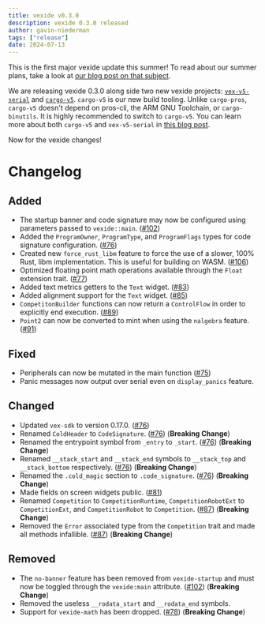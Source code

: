 ```yaml
---
title: vexide v0.3.0
description: vexide 0.3.0 released
author: gavin-niederman
tags: ["release"]
date: 2024-07-13
---
```


This is the first major vexide update this summer! To read about our summer plans, take a look at [our blog post on that subject](/blog/posts/summer-update-24/).

We are releasing vexide 0.3.0 along side two new vexide projects: [`vex-v5-serial`](https://github.com/vexide/vex-v5-serial) and [`cargo-v5`](https://github.com/vexide/cargo-v5).
`cargo-v5` is our new build tooling. Unlike `cargo-pros`, `cargo-v5` doesn't depend on pros-cli, the ARM GNU Toolchain, or `cargo-binutils`. It is highly recommended to switch to `cargo-v5`. You can learn more about both `cargo-v5` and `vex-v5-serial` in [this blog post](/blog/posts/serial-release).

Now for the vexide changes!

# Changelog

## Added

- The startup banner and code signature may now be configured using parameters passed to `vexide::main`. ([#102](https://github.com/vexide/vexide/pull/102))
- Added the ``ProgramOwner``, ``ProgramType``, and ``ProgramFlags`` types for code signature configuration. ([#76](https://github.com/vexide/vexide/pull/76))
- Created new ``force_rust_libm`` feature to force the use of a slower, 100% Rust, libm implementation. This is useful for building on WASM. ([#106](https://github.com/vexide/vexide/pull/106))
- Optimized floating point math operations available through the `Float` extension trait. ([#77](https://github.com/vexide/vexide/pull/77))
- Added text metrics getters to the `Text` widget. ([#83](https://github.com/vexide/vexide/pull/83))
- Added alignment support for the `Text` widget. ([#85](https://github.com/vexide/vexide/pull/85))
- `CompetitonBuilder` functions can now return a `ControlFlow` in order to explicitly end execution. ([#89](https://github.com/vexide/vexide/pull/89))
- `Point2` can now be converted to mint when using the `nalgebra` feature. ([#91](https://github.com/vexide/vexide/pull/91))

## Fixed

- Peripherals can now be mutated in the main function ([#75](https://github.com/vexide/vexide/pull/75))
- Panic messages now output over serial even on `display_panics` feature.

## Changed

- Updated ``vex-sdk`` to version 0.17.0. ([#76](https://github.com/vexide/vexide/pull/76))
- Renamed ``ColdHeader`` to ``CodeSignature``. ([#76](https://github.com/vexide/vexide/pull/76)) (**Breaking Change**)
- Renamed the entrypoint symbol from ``_entry`` to ``_start``. ([#76](https://github.com/vexide/vexide/pull/76)) (**Breaking Change**)
- Renamed ``__stack_start`` and ``__stack_end`` symbols to ``__stack_top`` and ``__stack_bottom`` respectively. ([#76](https://github.com/vexide/vexide/pull/76)) (**Breaking Change**)
- Renamed the ``.cold_magic`` section to ``.code_signature``. ([#76](https://github.com/vexide/vexide/pull/76)) (**Breaking Change**)
- Made fields on screen widgets public. ([#81](https://github.com/vexide/vexide/pull/81))
- Renamed `Competition` to `CompetitionRuntime`, `CompetitionRobotExt` to `CompetitionExt`, and `CompetitionRobot` to `Competition`. ([#87](https://github.com/vexide/vexide/pull/87)) (**Breaking Change**)
- Removed the `Error` associated type from the `Competition` trait and made all methods infallible. ([#87](https://github.com/vexide/vexide/pull/87)) (**Breaking Change**)

## Removed

- The `no-banner` feature has been removed from `vexide-startup` and must now be toggled through the `vexide:main` attribute. ([#102](https://github.com/vexide/vexide/pull/102)) (**Breaking Change**)
- Removed the useless ``__rodata_start`` and ``__rodata_end`` symbols.
- Support for `vexide-math` has been dropped. ([#78](https://github.com/vexide/vexide/pull/78)) (**Breaking Change**)
